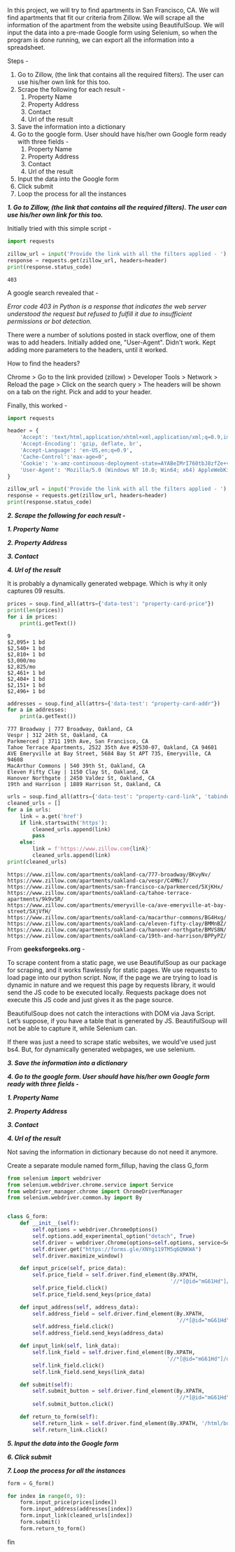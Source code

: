 
In this project, we will try to find apartments in San Francisco, CA. 
We will find apartments that fit our criteria from Zillow.
We will scrape all the information of the apartment from the website using BeautifulSoup.
We will input the data into a pre-made Google form using Selenium, 
so when the program is done running, we can export all the information into a spreadsheet.

Steps - 

1. Go to Zillow, (the link that contains all the required filters). The user can use his/her own link for this too.
2. Scrape the following for each result -
   1. Property Name
   2. Property Address
   3. Contact
   4. Url of the result
3. Save the information into a dictionary
4. Go to the google form. User should have his/her own Google form ready with three fields - 
   1. Property Name
   2. Property Address
   3. Contact
   4. Url of the result
5. Input the data into the Google form
6. Click submit
7. Loop the process for all the instances

***1. Go to Zillow, (the link that contains all the required filters). The user can use his/her own link for this too.***

Initially tried with this simple script - 
```python
import requests

zillow_url = input('Provide the link with all the filters applied - ')
response = requests.get(zillow_url, headers=header)
print(response.status_code)
```
```
403
```

A google search revealed that - 

*Error code 403 in Python is a response that indicates the web server understood the request but refused to 
fulfill it due to insufficient permissions or bot detection.*

There were a number of solutions posted in stack overflow, one of them was to add headers.
Initially added one, "User-Agent".
Didn't work.
Kept adding more parameters to the headers, until it worked.

How to find the headers?

Chrome > Go to the link provided (zillow) > Developer Tools > Network > Reload the page > Click on the search query >
The headers will be shown on a tab on the right. Pick and add to your header.

Finally, this worked - 

```python
import requests

header = {
    'Accept': 'text/html,application/xhtml+xml,application/xml;q=0.9,image/avif,image/webp,image/apng,*/*;q=0.8,application/signed-exchange;v=b3;q=0.7',
    'Accept-Encoding': 'gzip, deflate, br',
    'Accept-Language': 'en-US,en;q=0.9',
    'Cache-Control':'max-age=0',
    'Cookie': 'x-amz-continuous-deployment-state=AYABeIMrI760tbJ8zfZe+vfKN0gAPgACAAFEAB1kM2Jsa2Q0azB3azlvai5jbG91ZGZyb250Lm5ldAABRwAVRzA3MjU1NjcyMVRZRFY4RDcyVlpWAAEAAkNEABpDb29raWUAAACAAAAADKNYdfZSlE4XkA20RwAw6blqefTep8x15B2RQujjBK5YhRHpsik%2FAe+Og0mID25Ynkxu9gMWzoxJMPM7RRPnAgAAAAAMAAQAAAAAAAAAAAAAAAAAAB0BLUH%2FUl92UkMdh+MUt8b%2F%2F%2F%2F%2FAAAAAQAAAAAAAAAAAAAAAQAAAAwGSZUBmqUT5v56OEhVnU%2FBHSKYhKlvHx9+soKy; _pxvid=3b86aea7-712f-11ee-a663-86acf54e7ccf; zguid=24|%24cc1d3115-1630-4b55-91e6-89a2a5ee3389; _ga=GA1.2.237448302.1698015831; _gid=GA1.2.2007264666.1698015831; zjs_anonymous_id=%22cc1d3115-1630-4b55-91e6-89a2a5ee3389%22; zjs_user_id=null; zg_anonymous_id=%22a20f7254-a92d-49ea-905a-6eaec458f39a%22; _gcl_au=1.1.676136261.1698015835; __pdst=05bb7f6427a54d9caf39ba91d3d35a4a; _pin_unauth=dWlkPVl6a3dabVJoTjJNdE5qUTFNUzAwTmpjeUxUazBZV1l0TkdRNU1UZ3dZV0UxT0Rkaw; JSESSIONID=FF6BD083C6EBB1700159CECB98E1F112; zgsession=1|f3fe6410-2a60-475a-8180-40b295db9215; pxcts=1fe2a5de-7185-11ee-8269-02a76689fb30; _px3=55d687007518f7df35aa49408d8749b34d2db7da80bf47a95e60e02f874f54c3:rEcCoTlOBtnx9obb8jxjd8z2T0g/JCSj5sy751fP/2UArOkpPB/Z6q5wyqAeG9QeabhU28depHy2B+VStkARoQ==:1000:ocoDhs+Ii97XROuwTRq+47LO4VSOVWj6YwPsajCtH8InGOVFc7Ktx9YYQtpx3Bw48nNKIiuul4g2xDsNAiSR/rzJZboi/trmrj78jCf+i8Tw37+ToYoaoi1sU4/f6KBcNV+nsei/GZUjTA9dTMOLt00vbXL/7wGmN5wshEsjez/5DjK9mg15HUHA6c7f9ZUmszN6vwnMlgbYI37a8PcRlOcYrMxtKiR5faouRRjuzn8=; AWSALB=bY9ubs8tAf1P6DGlmAKgEcY0Zr1cAHh84ufNJ3rIt3h9TPZwFwHHcYluqEbwA5hXHtMkUOzTQJrNo+bo6MCeeAvsCZEaHLBwZdgxTdA0/KehLd5P1mfLweuEYVjB; AWSALBCORS=bY9ubs8tAf1P6DGlmAKgEcY0Zr1cAHh84ufNJ3rIt3h9TPZwFwHHcYluqEbwA5hXHtMkUOzTQJrNo+bo6MCeeAvsCZEaHLBwZdgxTdA0/KehLd5P1mfLweuEYVjB; search=6|1700644709286%7Crect%3D38.036427902194085%2C-122.0103553671875%2C37.51322936117928%2C-122.8563026328125%26disp%3Dmap%26mdm%3Dauto%26p%3D1%26z%3D0%26listPriceActive%3D1%26beds%3D1-%26price%3D0-872627%26mp%3D0-3000%26fs%3D0%26fr%3D1%26mmm%3D0%26rs%3D0%26ah%3D0%26singlestory%3D0%26housing-connector%3D0%26abo%3D0%26garage%3D0%26pool%3D0%26ac%3D0%26waterfront%3D0%26finished%3D0%26unfinished%3D0%26cityview%3D0%26mountainview%3D0%26parkview%3D0%26waterview%3D0%26hoadata%3D1%26zillow-owned%3D0%263dhome%3D0%26featuredMultiFamilyBuilding%3D0%26excludeNullAvailabilityDates%3D0%26commuteMode%3Ddriving%26commuteTimeOfDay%3Dnow%09%09%09%7B%22isList%22%3Atrue%2C%22isMap%22%3Atrue%7D%09%09%09%09%09; x-amz-continuous-deployment-state=AYABeG2vnbmBLOC45jfIk6n0AZEAPgACAAFEAB1kM2Jsa2Q0azB3azlvai5jbG91ZGZyb250Lm5ldAABRwAVRzA3MjU1NjcyMVRZRFY4RDcyVlpWAAEAAkNEABpDb29raWUAAACAAAAADJeiQ9hochur1N++TgAwnQE2QynH8RJLgm2D3moFgy4e9YGdVEOkjc+TpuySfaq4IX6EidRpKmH57lLiZzayAgAAAAAMAAQAAAAAAAAAAAAAAAAAAFhLeAk%2FZyU257ZeGx5XR+b%2F%2F%2F%2F%2FAAAAAQAAAAAAAAAAAAAAAQAAAAxt%2FebvyWKHwlki+wt+SWxwaHxXYQdxz%2Fz4A20A; DoubleClickSession=true; _uetsid=4637bb50712f11ee8f1def356f2448d7; _uetvid=46381220712f11eeab22f1d5fc36c56c; _clck=1gxew1y|2|fg3|0|1390; _clsk=1gmv9ih|1698052804419|1|0|x.clarity.ms/collect; _gat=1',
    'User-Agent': 'Mozilla/5.0 (Windows NT 10.0; Win64; x64) AppleWebKit/537.36 (KHTML, like Gecko) Chrome/118.0.0.0 Safari/537.36'
}

zillow_url = input('Provide the link with all the filters applied - ')
response = requests.get(zillow_url, headers=header)
print(response.status_code)
```

***2. Scrape the following for each result -***

   ***1. Property Name***

   ***2. Property Address***

   ***3. Contact***
   
   ***4. Url of the result***

It is probably a dynamically generated webpage. Which is why it only captures 09 results.

```python
prices = soup.find_all(attrs={'data-test': "property-card-price"})
print(len(prices))
for i in prices:
    print(i.getText())
```
```
9
$2,095+ 1 bd
$2,540+ 1 bd
$2,810+ 1 bd
$3,000/mo
$2,825/mo
$2,461+ 1 bd
$2,404+ 1 bd
$2,151+ 1 bd
$2,496+ 1 bd
```

```python
addresses = soup.find_all(attrs={'data-test': "property-card-addr"})
for a in addresses:
    print(a.getText())
```
```
777 Broadway | 777 Broadway, Oakland, CA
Vespr | 312 24th St, Oakland, CA
Parkmerced | 3711 19th Ave, San Francisco, CA
Tahoe Terrace Apartments, 2522 35th Ave #2530-07, Oakland, CA 94601
AVE Emeryville at Bay Street, 5684 Bay St APT 735, Emeryville, CA 94608
MacArthur Commons | 540 39th St, Oakland, CA
Eleven Fifty Clay | 1150 Clay St, Oakland, CA
Hanover Northgate | 2450 Valdez St, Oakland, CA
19th and Harrison | 1889 Harrison St, Oakland, CA
```

```python
urls = soup.find_all(attrs={'data-test': "property-card-link", 'tabindex': "0"})
cleaned_urls = []
for a in urls:
    link = a.get('href')
    if link.startswith('https'):
        cleaned_urls.append(link)
        pass
    else:
        link = f'https://www.zillow.com{link}'
        cleaned_urls.append(link)
print(cleaned_urls)
```

```
https://www.zillow.com/apartments/oakland-ca/777-broadway/BKvyNv/
https://www.zillow.com/apartments/oakland-ca/vespr/C4MNc7/
https://www.zillow.com/apartments/san-francisco-ca/parkmerced/5XjKHx/
https://www.zillow.com/apartments/oakland-ca/tahoe-terrace-apartments/9k9v5R/
https://www.zillow.com/apartments/emeryville-ca/ave-emeryville-at-bay-street/5XjVfH/
https://www.zillow.com/apartments/oakland-ca/macarthur-commons/BG4Hxg/
https://www.zillow.com/apartments/oakland-ca/eleven-fifty-clay/BMMnBZ/
https://www.zillow.com/apartments/oakland-ca/hanover-northgate/BMVS8N/
https://www.zillow.com/apartments/oakland-ca/19th-and-harrison/BPPyPZ/
```

From **geeksforgeeks.org** -

To scrape content from a static page, we use BeautifulSoup as our package for scraping, and it works flawlessly for static pages. We use requests to load page into our python script. Now, if the page we are trying to load is dynamic in nature and we request this page by requests library, it would send the JS code to be executed locally. Requests package does not execute this JS code and just gives it as the page source.

BeautifulSoup does not catch the interactions with DOM via Java Script. Let’s suppose, if you have a table that is generated by JS. BeautifulSoup will not be able to capture it, while Selenium can.

If there was just a need to scrape static websites, we would’ve used just bs4. But, for dynamically generated webpages, we use selenium.

***3. Save the information into a dictionary***

***4. Go to the google form. User should have his/her own Google form ready with three fields -*** 

   ***1. Property Name***
   
   ***2. Property Address***
   
   ***3. Contact***
   
   ***4. Url of the result***

Not saving the information in dictionary because do not need it anymore.

Create a separate module named form_fillup, having the class G_form

```python
from selenium import webdriver
from selenium.webdriver.chrome.service import Service
from webdriver_manager.chrome import ChromeDriverManager
from selenium.webdriver.common.by import By


class G_form:
    def __init__(self):
        self.options = webdriver.ChromeOptions()
        self.options.add_experimental_option("detach", True)
        self.driver = webdriver.Chrome(options=self.options, service=Service(ChromeDriverManager().install()))
        self.driver.get("https://forms.gle/XNYg119TM5q6QNKWA")
        self.driver.maximize_window()

    def input_price(self, price_data):
        self.price_field = self.driver.find_element(By.XPATH,
                                                    '//*[@id="mG61Hd"]/div[2]/div/div[2]/div[1]/div/div/div[2]/div/div[1]/div/div[1]/input')
        self.price_field.click()
        self.price_field.send_keys(price_data)

    def input_address(self, address_data):
        self.address_field = self.driver.find_element(By.XPATH,
                                                      '//*[@id="mG61Hd"]/div[2]/div/div[2]/div[2]/div/div/div[2]/div/div[1]/div[2]/textarea')
        self.address_field.click()
        self.address_field.send_keys(address_data)

    def input_link(self, link_data):
        self.link_field = self.driver.find_element(By.XPATH,
                                                   '//*[@id="mG61Hd"]/div[2]/div/div[2]/div[3]/div/div/div[2]/div/div[1]/div/div[1]/input')
        self.link_field.click()
        self.link_field.send_keys(link_data)

    def submit(self):
        self.submit_button = self.driver.find_element(By.XPATH,
                                                      '//*[@id="mG61Hd"]/div[2]/div/div[3]/div[1]/div[1]/div/span/span')
        self.submit_button.click()

    def return_to_form(self):
        self.return_link = self.driver.find_element(By.XPATH, '/html/body/div[1]/div[2]/div[1]/div/div[4]/a')
        self.return_link.click()
```

***5. Input the data into the Google form***

***6. Click submit***

***7. Loop the process for all the instances***

```python
form = G_form()

for index in range(0, 9):
    form.input_price(prices[index])
    form.input_address(addresses[index])
    form.input_link(cleaned_urls[index])
    form.submit()
    form.return_to_form()
```

fin
